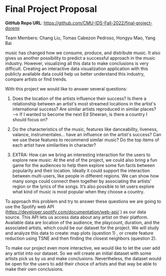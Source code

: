 # Final Project Proposal

**GitHub Repo URL**: https://github.com/CMU-IDS-Fall-2022/final-project-doremi 

Team Members: Chang Liu, Tomas Cabezon Pedroso, Hongyu Mao, Yang Bai


music has changed how we consume, produce, and distribute music. It also gives us another possibility to predict a successful approach in the music industry. However, visualizing all this data to make conclusions is very difficult. Creating an interactive data visualization application with this publicly available data could help us better understand this industry, compare artists or find trends.

With this project we would like to answer several questions:

1. Does the location of the artists influence their success? Is there a relationship between an artist's most streamed locations in the artist's international success? Are similar artists reproduced in similar places?
—>  If I wanted to become the next Ed Sheeran, is there a country I should focus on?

2. Do the characteristics of the music, features like danceability, liveness, valance, instrumentales… have an influence on the artist's success? Can we use these features to recommend similar music? Do the top items of each artist have similarities in character?


3. EXTRA: How can we bring an interesting interaction for the users to explore new music:
At the end of the project, we could also bring a fun game for the audiences to help them explore some fun facts between popularity and their location. Ideally it could support the interaction between multi-users, like people in different regions. We can show how many songs could connect them together by associating the artists’ region or the lyrics of the songs. It’s also possible to let users explore what kind of music is most popular when they choose a country.
 
 
To approach this problem and try to answer these questions we are going to use the  Spotify web API (https://developer.spotify.com/documentation/web-api/ ) as our data source. This API lets us access data about any artist on their platform. Available data are location of the audience, the playcount, duration, and the associated artists, which could be our dataset for the project.  We will study and analyze this data to create: map plots (question 1) , or create feature reduction using TSNE and then finding the closest neighbors (question 2). 
 
To make our project even more interactive, we would like to let the user add any artist into our dataset. So we will create an initial dataset with some artists pick us by us and make conclusions. Nevertheless, the dataset would be open for the users to add their choice of artists and that way be able to make their own conclusions.

